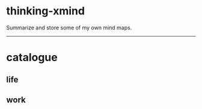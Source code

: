 # thinking-xmind
Summarize and store some of my own mind maps.

------------------------------------------------------------
# catalogue
## life

## work
